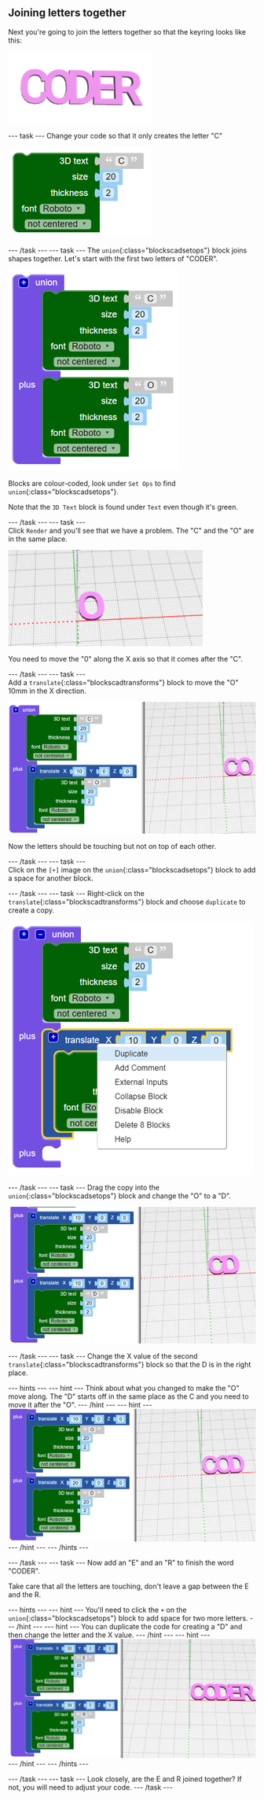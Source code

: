 ## Joining letters together

Next you're going to join the letters together so that the keyring looks like this:

![screenshot](images/coder-letters-joined.png) 

--- task ---
Change your code so that it only creates the letter "C"

![screenshot](images/coder-c.png) 

--- /task ---
--- task ---
The `union`{:class="blockscadsetops"} block joins shapes together. Let's start with the first two letters of "CODER". 

![screenshot](images/coder-co.png) 
	
Blocks are colour-coded, look under `Set Ops` to find `union`{:class="blockscadsetops"}. 
	
Note that the `3D Text` block is found under `Text` even though it's green. 

--- /task ---
--- task ---	
Click `Render` and you'll see that we have a problem. The "C" and the "O" are in the same place. 

![screenshot](images/coder-same-place.png)
		
You need to move the "0" along the X axis so that it comes after the "C". 

--- /task ---
--- task ---	
Add a `translate`{:class="blockscadtransforms"} block to move the "O" 10mm in the X direction. 
	
![screenshot](images/coder-translate.png) 
	
Now the letters should be touching but not on top of each other. 

--- /task ---
--- task ---	
Click on the `[+]` image on the `union`{:class="blockscadsetops"} block to add a space for another block. 

--- /task ---
--- task ---
Right-click on the `translate`{:class="blockscadtransforms"} block and choose `duplicate` to create a copy. 

![screenshot](images/coder-duplicate.png) 
	
--- /task ---
--- task ---
Drag the copy into the `union`{:class="blockscadsetops"} block and change the "O" to a "D".
	
![screenshot](images/coder-d.png) 

--- /task ---
--- task ---
Change the X value of the second `translate`{:class="blockscadtransforms"} block so that the D is in the right place. 

--- hints ---
--- hint ---
Think about what you changed to make the "O" move along. The "D" starts off in the same place as the C and you need to move it after the "O". 
--- /hint ---
--- hint ---
	![screenshot](images/coder-d-hint.png) 
--- /hint ---
--- /hints ---

--- /task ---
--- task ---
Now add an "E" and an "R" to finish the word "CODER". 

Take care that all the letters are touching, don't leave a gap between the E and the R.

--- hints ---
--- hint ---
You'll need to click the `+` on the `union`{:class="blockscadsetops"} block to add space for two more letters. 
--- /hint ---
--- hint ---
You can duplicate the code for creating a "D" and then change the letter and the X value. 
--- /hint ---
--- hint ---
	![screenshot](images/coder-hint-er.png) 
--- /hint ---
--- /hints ---

--- /task ---
--- task ---
Look closely, are the E and R joined together? If not, you will need to adjust your code. 
--- /task ---


